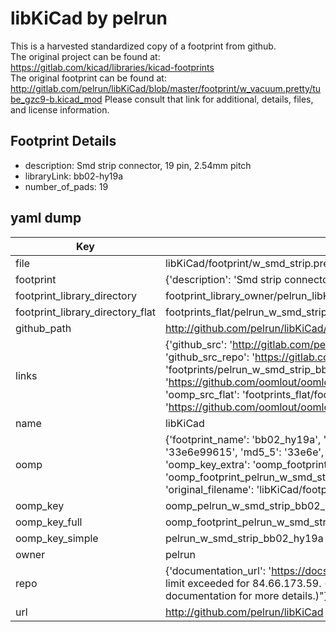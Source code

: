 # libKiCad by pelrun  
This is a harvested standardized copy of a footprint from github.  
The original project can be found at:  
https://gitlab.com/kicad/libraries/kicad-footprints  
The original footprint can be found at:
http://gitlab.com/pelrun/libKiCad/blob/master/footprint/w_vacuum.pretty/tube_gzc9-b.kicad_mod
Please consult that link for additional, details, files, and license information.  
## Footprint Details
* description: Smd strip connector, 19 pin, 2.54mm pitch  
* libraryLink: bb02-hy19a  
* number_of_pads: 19  
## yaml dump  
| Key | Value |  
| --- | --- |  
| file | libKiCad/footprint/w_smd_strip.pretty/bb02-hy19a.kicad_mod |  
| footprint | {'description': 'Smd strip connector, 19 pin, 2.54mm pitch', 'libraryLink': 'bb02-hy19a', 'number_of_pads': 19} |  
| footprint_library_directory | footprint_library_owner/pelrun_libKiCad |  
| footprint_library_directory_flat | footprints_flat/pelrun_w_smd_strip_bb02_hy19a/working |  
| github_path | http://github.com/pelrun/libKiCad/blob/master/footprint/w_smd_strip.pretty/bb02-hy19a.kicad_mod |  
| links | {'github_src': 'http://gitlab.com/pelrun/libKiCad/blob/master/footprint/w_vacuum.pretty/tube_gzc9-b.kicad_mod', 'github_src_repo': 'https://gitlab.com/kicad/libraries/kicad-footprints', 'oomp_bot': 'footprints/pelrun_w_smd_strip_bb02_hy19a/working', 'oomp_bot_github': 'https://github.com/oomlout/oomlout_oomp_footprint_bot/tree/main/footprints/pelrun_w_smd_strip_bb02_hy19a/working', 'oomp_src_flat': 'footprints_flat/footprints_flat/pelrun_w_smd_strip_bb02_hy19a/working', 'oomp_src_flat_github': 'https://github.com/oomlout/oomlout_oomp_footprint_src/tree/main/footprints_flat/pelrun_w_smd_strip_bb02_hy19a/working'} |  
| name | libKiCad |  
| oomp | {'footprint_name': 'bb02_hy19a', 'library_name': 'w_smd_strip', 'md5': '33e6e9961562b96e83ba9e5165642527', 'md5_10': '33e6e99615', 'md5_5': '33e6e', 'md5_6': '33e6e9', 'oomp_key': 'oomp_pelrun_w_smd_strip_bb02_hy19a', 'oomp_key_extra': 'oomp_footprint_pelrun_w_smd_strip_bb02_hy19a', 'oomp_key_full': 'oomp_footprint_pelrun_w_smd_strip_bb02_hy19a_33e6e9', 'oomp_key_simple': 'pelrun_w_smd_strip_bb02_hy19a', 'original_filename': 'libKiCad/footprint/w_smd_strip.pretty/bb02-hy19a.kicad_mod', 'owner_name': 'pelrun'} |  
| oomp_key | oomp_pelrun_w_smd_strip_bb02_hy19a |  
| oomp_key_full | oomp_footprint_pelrun_w_smd_strip_bb02_hy19a |  
| oomp_key_simple | pelrun_w_smd_strip_bb02_hy19a |  
| owner | pelrun |  
| repo | {'documentation_url': 'https://docs.github.com/rest/overview/resources-in-the-rest-api#rate-limiting', 'message': "API rate limit exceeded for 84.66.173.59. (But here's the good news: Authenticated requests get a higher rate limit. Check out the documentation for more details.)"} |  
| url | http://github.com/pelrun/libKiCad |  

